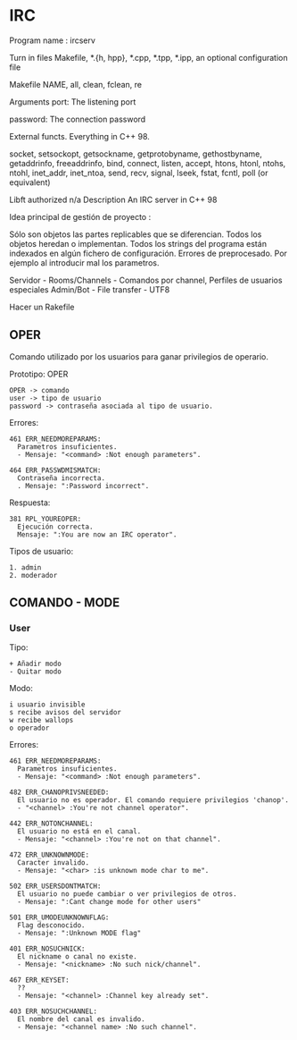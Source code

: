 # IRC
Program name : ircserv

Turn in files Makefile, *.{h, hpp}, *.cpp, *.tpp, *.ipp, an optional configuration file

Makefile NAME, all, clean, fclean, re

Arguments port: The listening port

password: The connection password

External functs. Everything in C++ 98.

socket, setsockopt, getsockname, getprotobyname,
gethostbyname, getaddrinfo, freeaddrinfo, bind,
connect, listen, accept, htons, htonl, ntohs,
ntohl, inet_addr, inet_ntoa, send, recv, signal,
lseek, fstat, fcntl, poll (or equivalent)
  
Libft authorized n/a
Description An IRC server in C++ 98


Idea principal de gestión de proyecto :

Sólo son objetos las partes replicables que se diferencian.
Todos los objetos heredan o implementan. 
Todos los strings del programa están indexados en algún fichero de configuración.
Errores de preprocesado. Por ejemplo al introducir mal los parametros.

Servidor - Rooms/Channels - Comandos por channel, Perfiles de usuarios especiales Admin/Bot - File transfer - UTF8


Hacer un Rakefile

## OPER

  Comando utilizado por los usuarios para ganar privilegios de operario.

  Prototipo: OPER <user> <password>

    OPER -> comando
    user -> tipo de usuario
    password -> contraseña asociada al tipo de usuario.

  Errores:

    461 ERR_NEEDMOREPARAMS:
      Parametros insuficientes.
      - Mensaje: "<command> :Not enough parameters".

    464 ERR_PASSWDMISMATCH:
      Contraseña incorrecta.
      . Mensaje: ":Password incorrect".

  Respuesta:

    381 RPL_YOUREOPER:
      Ejecución correcta.
      Mensaje: ":You are now an IRC operator".

  Tipos de usuario:

    1. admin
    2. moderador

## COMANDO - MODE

### User

  Tipo:

    + Añadir modo
    - Quitar modo

  Modo:

    i usuario invisible
    s recibe avisos del servidor
    w recibe wallops
    o operador

  Errores:

    461 ERR_NEEDMOREPARAMS:
      Parametros insuficientes.
      - Mensaje: "<command> :Not enough parameters".
    
    482 ERR_CHANOPRIVSNEEDED:
      El usuario no es operador. El comando requiere privilegios 'chanop'.
      - "<channel> :You're not channel operator".

    442 ERR_NOTONCHANNEL:
      El usuario no está en el canal.
      - Mensaje: "<channel> :You're not on that channel".

    472 ERR_UNKNOWNMODE:
      Caracter invalido.
      - Mensaje: "<char> :is unknown mode char to me".

    502 ERR_USERSDONTMATCH:
      El usuario no puede cambiar o ver privilegios de otros.
      - Mensaje: ":Cant change mode for other users"

    501 ERR_UMODEUNKNOWNFLAG:
      Flag desconocido.
      - Mensaje: ":Unknown MODE flag"

    401 ERR_NOSUCHNICK:
      El nickname o canal no existe.
      - Mensaje: "<nickname> :No such nick/channel".

    467 ERR_KEYSET:
      ??
      - Mensaje: "<channel> :Channel key already set".

    403 ERR_NOSUCHCHANNEL:
      El nombre del canal es invalido.
      - Mensaje: "<channel name> :No such channel".      
      
